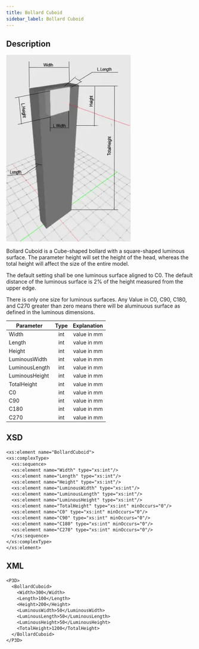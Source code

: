 ```yaml
---
title: Bollard Cuboid
sidebar_label: Bollard Cuboid
---
```


## Description

![Bollard Cuboid](/img/docs/geometry/parametric/bollard-cuboid.webp)

Bollard Cuboid is a Cube-shaped bollard with a square-shaped luminous surface. The parameter height will set the height of the head, whereas the total height will affect the size of the entire model.

The default setting shall be one luminous surface aligned to C0. The default distance of the luminous surface is 2% of the height measured from the upper edge.

There is only one size for luminous surfaces. Any Value in C0, C90, C180, and C270 greater than zero means there will be aluminuous surface as defined in the luminous dimensions.

| Parameter      | Type | Explanation |
| -------------- | :--: | :---------: |
| Width          | int  | value in mm |
| Length         | int  | value in mm |
| Height         | int  | value in mm |
| LuminousWidth  | int  | value in mm |
| LuminousLength | int  | value in mm |
| LuminousHeight | int  | value in mm |
| TotalHeight    | int  | value in mm |
| C0             | int  | value in mm |
| C90            | int  | value in mm |
| C180           | int  | value in mm |
| C270           | int  | value in mm |

## XSD

    <xs:element name="BollardCuboid">
    <xs:complexType>
      <xs:sequence>
      <xs:element name="Width" type="xs:int"/>
      <xs:element name="Length" type="xs:int"/>
      <xs:element name="Height" type="xs:int"/>
      <xs:element name="LuminousWidth" type="xs:int"/>
      <xs:element name="LuminousLength" type="xs:int"/>
      <xs:element name="LuminousHeight" type="xs:int"/>
      <xs:element name="TotalHeight" type="xs:int" minOccurs="0"/>
      <xs:element name="C0" type="xs:int" minOccurs="0"/>
      <xs:element name="C90" type="xs:int" minOccurs="0"/>
      <xs:element name="C180" type="xs:int" minOccurs="0"/>
      <xs:element name="C270" type="xs:int" minOccurs="0"/>
      </xs:sequence>
    </xs:complexType>
    </xs:element>

## XML

    <P3D>
      <BollardCuboid>
        <Width>300</Width>
        <Length>100</Length>
        <Height>200</Height>
        <LuminousWidth>50</LuminousWidth>
        <LuminousLength>50</LuminousLength>
        <LuminousHeight>50</LuminousHeight>
        <TotalHeight>1200</TotalHeight>
      </BollardCuboid>
    </P3D>

